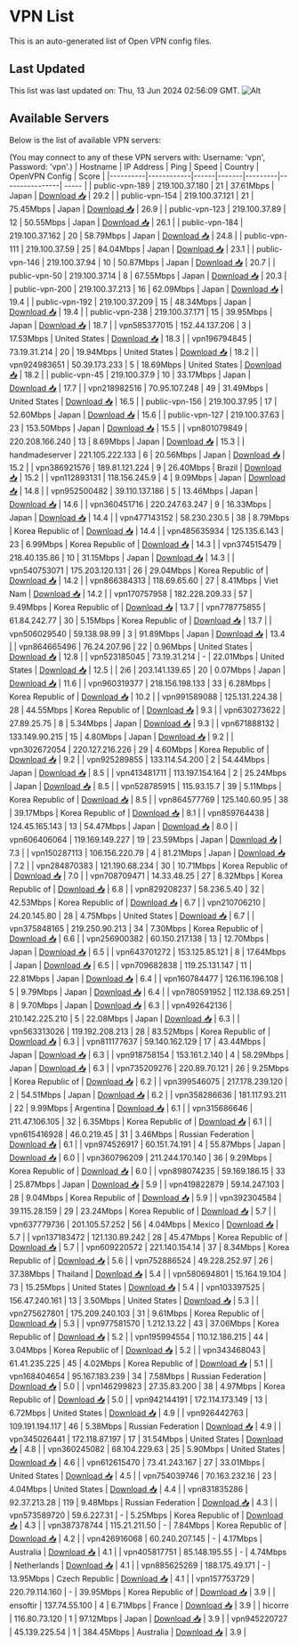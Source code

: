 # VPN List

This is an auto-generated list of Open VPN config files.

## Last Updated

This list was last updated on: Thu, 13 Jun 2024 02:56:09 GMT.
![Alt](https://repobeats.axiom.co/api/embed/186b98318ef1479477931607c1ad7d823f12451f.svg "Repobeats analytics image")

## Available Servers

Below is the list of available VPN servers:

(You may connect to any of these VPN servers with: Username: 'vpn', Password: 'vpn'.)
| Hostname | IP Address | Ping | Speed | Country | OpenVPN Config | Score |
|----------|------------|------|-------|---------|----------------| ----- |
| public-vpn-189 | 219.100.37.180 | 21 | 37.61Mbps | Japan | [Download 📥](./configs/server_0_JP.ovpn) | 29.2 |
| public-vpn-154 | 219.100.37.121 | 21 | 75.45Mbps | Japan | [Download 📥](./configs/server_1_JP.ovpn) | 26.9 |
| public-vpn-123 | 219.100.37.89 | 12 | 50.55Mbps | Japan | [Download 📥](./configs/server_2_JP.ovpn) | 26.1 |
| public-vpn-184 | 219.100.37.162 | 20 | 58.79Mbps | Japan | [Download 📥](./configs/server_3_JP.ovpn) | 24.8 |
| public-vpn-111 | 219.100.37.59 | 25 | 84.04Mbps | Japan | [Download 📥](./configs/server_4_JP.ovpn) | 23.1 |
| public-vpn-146 | 219.100.37.94 | 10 | 50.87Mbps | Japan | [Download 📥](./configs/server_5_JP.ovpn) | 20.7 |
| public-vpn-50 | 219.100.37.14 | 8 | 67.55Mbps | Japan | [Download 📥](./configs/server_6_JP.ovpn) | 20.3 |
| public-vpn-200 | 219.100.37.213 | 16 | 62.09Mbps | Japan | [Download 📥](./configs/server_7_JP.ovpn) | 19.4 |
| public-vpn-192 | 219.100.37.209 | 15 | 48.34Mbps | Japan | [Download 📥](./configs/server_8_JP.ovpn) | 19.4 |
| public-vpn-238 | 219.100.37.171 | 15 | 39.95Mbps | Japan | [Download 📥](./configs/server_9_JP.ovpn) | 18.7 |
| vpn585377015 | 152.44.137.206 | 3 | 17.53Mbps | United States | [Download 📥](./configs/server_10_US.ovpn) | 18.3 |
| vpn196794845 | 73.19.31.214 | 20 | 19.94Mbps | United States | [Download 📥](./configs/server_11_US.ovpn) | 18.2 |
| vpn924983651 | 50.39.173.233 | 5 | 18.69Mbps | United States | [Download 📥](./configs/server_12_US.ovpn) | 18.2 |
| public-vpn-45 | 219.100.37.9 | 10 | 33.17Mbps | Japan | [Download 📥](./configs/server_13_JP.ovpn) | 17.7 |
| vpn218982516 | 70.95.107.248 | 49 | 31.49Mbps | United States | [Download 📥](./configs/server_14_US.ovpn) | 16.5 |
| public-vpn-156 | 219.100.37.95 | 17 | 52.60Mbps | Japan | [Download 📥](./configs/server_15_JP.ovpn) | 15.6 |
| public-vpn-127 | 219.100.37.63 | 23 | 153.50Mbps | Japan | [Download 📥](./configs/server_16_JP.ovpn) | 15.5 |
| vpn801079849 | 220.208.166.240 | 13 | 8.69Mbps | Japan | [Download 📥](./configs/server_17_JP.ovpn) | 15.3 |
| handmadeserver | 221.105.222.133 | 6 | 20.56Mbps | Japan | [Download 📥](./configs/server_18_JP.ovpn) | 15.2 |
| vpn386921576 | 189.81.121.224 | 9 | 26.40Mbps | Brazil | [Download 📥](./configs/server_19_BR.ovpn) | 15.2 |
| vpn112893131 | 118.156.245.9 | 4 | 9.09Mbps | Japan | [Download 📥](./configs/server_20_JP.ovpn) | 14.8 |
| vpn952500482 | 39.110.137.186 | 5 | 13.46Mbps | Japan | [Download 📥](./configs/server_21_JP.ovpn) | 14.6 |
| vpn360451716 | 220.247.63.247 | 9 | 16.33Mbps | Japan | [Download 📥](./configs/server_22_JP.ovpn) | 14.4 |
| vpn477143152 | 58.230.230.5 | 38 | 8.79Mbps | Korea Republic of | [Download 📥](./configs/server_23_KR.ovpn) | 14.4 |
| vpn485635934 | 125.135.6.143 | 23 | 6.99Mbps | Korea Republic of | [Download 📥](./configs/server_24_KR.ovpn) | 14.3 |
| vpn374515479 | 218.40.135.86 | 10 | 31.15Mbps | Japan | [Download 📥](./configs/server_25_JP.ovpn) | 14.3 |
| vpn540753071 | 175.203.120.131 | 26 | 29.04Mbps | Korea Republic of | [Download 📥](./configs/server_26_KR.ovpn) | 14.2 |
| vpn866384313 | 118.69.65.60 | 27 | 8.41Mbps | Viet Nam | [Download 📥](./configs/server_27_VN.ovpn) | 14.2 |
| vpn170757958 | 182.228.209.33 | 57 | 9.49Mbps | Korea Republic of | [Download 📥](./configs/server_28_KR.ovpn) | 13.7 |
| vpn778775855 | 61.84.242.77 | 30 | 5.15Mbps | Korea Republic of | [Download 📥](./configs/server_29_KR.ovpn) | 13.7 |
| vpn506029540 | 59.138.98.99 | 3 | 91.89Mbps | Japan | [Download 📥](./configs/server_30_JP.ovpn) | 13.4 |
| vpn864665496 | 76.24.207.96 | 22 | 0.96Mbps | United States | [Download 📥](./configs/server_31_US.ovpn) | 12.8 |
| vpn523185045 | 73.19.31.214 | - | 22.01Mbps | United States | [Download 📥](./configs/server_32_US.ovpn) | 12.5 |
| 2i6 | 203.141.139.65 | 20 | 0.07Mbps | Japan | [Download 📥](./configs/server_33_JP.ovpn) | 11.6 |
| vpn960319377 | 218.156.198.133 | 33 | 6.28Mbps | Korea Republic of | [Download 📥](./configs/server_34_KR.ovpn) | 10.2 |
| vpn991589088 | 125.131.224.38 | 28 | 44.55Mbps | Korea Republic of | [Download 📥](./configs/server_35_KR.ovpn) | 9.3 |
| vpn630273622 | 27.89.25.75 | 8 | 5.34Mbps | Japan | [Download 📥](./configs/server_36_JP.ovpn) | 9.3 |
| vpn671888132 | 133.149.90.215 | 15 | 4.80Mbps | Japan | [Download 📥](./configs/server_37_JP.ovpn) | 9.2 |
| vpn302672054 | 220.127.216.226 | 29 | 4.60Mbps | Korea Republic of | [Download 📥](./configs/server_38_KR.ovpn) | 9.2 |
| vpn925289855 | 133.114.54.200 | 2 | 54.44Mbps | Japan | [Download 📥](./configs/server_39_JP.ovpn) | 8.5 |
| vpn413481711 | 113.197.154.164 | 2 | 25.24Mbps | Japan | [Download 📥](./configs/server_40_JP.ovpn) | 8.5 |
| vpn528785915 | 115.93.15.7 | 39 | 5.11Mbps | Korea Republic of | [Download 📥](./configs/server_41_KR.ovpn) | 8.5 |
| vpn864577769 | 125.140.60.95 | 38 | 39.17Mbps | Korea Republic of | [Download 📥](./configs/server_42_KR.ovpn) | 8.1 |
| vpn859764438 | 124.45.165.143 | 13 | 54.47Mbps | Japan | [Download 📥](./configs/server_43_JP.ovpn) | 8.0 |
| vpn606406064 | 119.169.149.227 | 19 | 23.59Mbps | Japan | [Download 📥](./configs/server_44_JP.ovpn) | 7.3 |
| vpn150287113 | 106.156.220.79 | 4 | 81.21Mbps | Japan | [Download 📥](./configs/server_45_JP.ovpn) | 7.2 |
| vpn284870383 | 121.190.68.234 | 30 | 10.71Mbps | Korea Republic of | [Download 📥](./configs/server_46_KR.ovpn) | 7.0 |
| vpn708709471 | 14.33.48.25 | 27 | 8.32Mbps | Korea Republic of | [Download 📥](./configs/server_47_KR.ovpn) | 6.8 |
| vpn829208237 | 58.236.5.40 | 32 | 42.53Mbps | Korea Republic of | [Download 📥](./configs/server_48_KR.ovpn) | 6.7 |
| vpn210706210 | 24.20.145.80 | 28 | 4.75Mbps | United States | [Download 📥](./configs/server_49_US.ovpn) | 6.7 |
| vpn375848165 | 219.250.90.213 | 34 | 7.30Mbps | Korea Republic of | [Download 📥](./configs/server_50_KR.ovpn) | 6.6 |
| vpn256900382 | 60.150.217.138 | 13 | 12.70Mbps | Japan | [Download 📥](./configs/server_51_JP.ovpn) | 6.5 |
| vpn643701272 | 153.125.85.121 | 8 | 17.64Mbps | Japan | [Download 📥](./configs/server_52_JP.ovpn) | 6.5 |
| vpn709682838 | 119.25.131.147 | 11 | 22.81Mbps | Japan | [Download 📥](./configs/server_53_JP.ovpn) | 6.4 |
| vpn160784477 | 126.116.196.108 | 5 | 9.79Mbps | Japan | [Download 📥](./configs/server_54_JP.ovpn) | 6.4 |
| vpn780591952 | 112.138.69.251 | 8 | 9.70Mbps | Japan | [Download 📥](./configs/server_55_JP.ovpn) | 6.3 |
| vpn492642136 | 210.142.225.210 | 5 | 22.08Mbps | Japan | [Download 📥](./configs/server_56_JP.ovpn) | 6.3 |
| vpn563313026 | 119.192.208.213 | 28 | 83.52Mbps | Korea Republic of | [Download 📥](./configs/server_57_KR.ovpn) | 6.3 |
| vpn811177637 | 59.140.162.129 | 17 | 43.44Mbps | Japan | [Download 📥](./configs/server_58_JP.ovpn) | 6.3 |
| vpn918758154 | 153.161.2.140 | 4 | 58.29Mbps | Japan | [Download 📥](./configs/server_59_JP.ovpn) | 6.3 |
| vpn735209276 | 220.89.70.121 | 26 | 9.25Mbps | Korea Republic of | [Download 📥](./configs/server_60_KR.ovpn) | 6.2 |
| vpn399546075 | 217.178.239.120 | 2 | 54.51Mbps | Japan | [Download 📥](./configs/server_61_JP.ovpn) | 6.2 |
| vpn358286636 | 181.117.93.211 | 22 | 9.99Mbps | Argentina | [Download 📥](./configs/server_62_AR.ovpn) | 6.1 |
| vpn315686646 | 211.47.106.105 | 32 | 6.35Mbps | Korea Republic of | [Download 📥](./configs/server_63_KR.ovpn) | 6.1 |
| vpn615416928 | 46.0.219.45 | 31 | 3.46Mbps | Russian Federation | [Download 📥](./configs/server_64_RU.ovpn) | 6.1 |
| vpn974526917 | 60.151.74.191 | 4 | 55.87Mbps | Japan | [Download 📥](./configs/server_65_JP.ovpn) | 6.0 |
| vpn360796209 | 211.244.170.140 | 36 | 9.29Mbps | Korea Republic of | [Download 📥](./configs/server_66_KR.ovpn) | 6.0 |
| vpn898074235 | 59.169.186.15 | 33 | 25.87Mbps | Japan | [Download 📥](./configs/server_67_JP.ovpn) | 5.9 |
| vpn419822879 | 59.14.247.103 | 28 | 9.04Mbps | Korea Republic of | [Download 📥](./configs/server_68_KR.ovpn) | 5.9 |
| vpn392304584 | 39.115.28.159 | 29 | 23.24Mbps | Korea Republic of | [Download 📥](./configs/server_69_KR.ovpn) | 5.7 |
| vpn637779736 | 201.105.57.252 | 56 | 4.04Mbps | Mexico | [Download 📥](./configs/server_70_MX.ovpn) | 5.7 |
| vpn137183472 | 121.130.89.242 | 28 | 45.47Mbps | Korea Republic of | [Download 📥](./configs/server_71_KR.ovpn) | 5.7 |
| vpn609220572 | 221.140.154.14 | 37 | 8.34Mbps | Korea Republic of | [Download 📥](./configs/server_72_KR.ovpn) | 5.6 |
| vpn752886524 | 49.228.252.97 | 26 | 37.38Mbps | Thailand | [Download 📥](./configs/server_73_TH.ovpn) | 5.4 |
| vpn580694801 | 15.164.19.104 | 73 | 15.25Mbps | United States | [Download 📥](./configs/server_74_US.ovpn) | 5.4 |
| vpn103397525 | 156.47.240.161 | 13 | 3.50Mbps | United States | [Download 📥](./configs/server_75_US.ovpn) | 5.3 |
| vpn275627801 | 175.209.240.103 | 31 | 9.61Mbps | Korea Republic of | [Download 📥](./configs/server_76_KR.ovpn) | 5.3 |
| vpn977581570 | 1.212.13.22 | 43 | 37.06Mbps | Korea Republic of | [Download 📥](./configs/server_77_KR.ovpn) | 5.2 |
| vpn195994554 | 110.12.186.215 | 44 | 3.04Mbps | Korea Republic of | [Download 📥](./configs/server_78_KR.ovpn) | 5.2 |
| vpn343468043 | 61.41.235.225 | 45 | 4.02Mbps | Korea Republic of | [Download 📥](./configs/server_79_KR.ovpn) | 5.1 |
| vpn168404654 | 95.167.183.239 | 34 | 7.58Mbps | Russian Federation | [Download 📥](./configs/server_80_RU.ovpn) | 5.0 |
| vpn146299823 | 27.35.83.200 | 38 | 4.97Mbps | Korea Republic of | [Download 📥](./configs/server_81_KR.ovpn) | 5.0 |
| vpn942144191 | 172.114.173.149 | 13 | 6.72Mbps | United States | [Download 📥](./configs/server_82_US.ovpn) | 4.9 |
| vpn926442763 | 109.191.194.117 | 46 | 5.38Mbps | Russian Federation | [Download 📥](./configs/server_83_RU.ovpn) | 4.9 |
| vpn345026441 | 172.118.87.197 | 17 | 31.54Mbps | United States | [Download 📥](./configs/server_84_US.ovpn) | 4.8 |
| vpn360245082 | 68.104.229.63 | 25 | 5.90Mbps | United States | [Download 📥](./configs/server_85_US.ovpn) | 4.6 |
| vpn612615470 | 73.41.243.167 | 27 | 33.01Mbps | United States | [Download 📥](./configs/server_86_US.ovpn) | 4.5 |
| vpn754039746 | 70.163.232.16 | 23 | 4.04Mbps | United States | [Download 📥](./configs/server_87_US.ovpn) | 4.4 |
| vpn831835286 | 92.37.213.28 | 119 | 9.48Mbps | Russian Federation | [Download 📥](./configs/server_88_RU.ovpn) | 4.3 |
| vpn573589720 | 59.6.227.31 | - | 5.25Mbps | Korea Republic of | [Download 📥](./configs/server_89_KR.ovpn) | 4.3 |
| vpn387378744 | 115.21.211.50 | - | 7.84Mbps | Korea Republic of | [Download 📥](./configs/server_90_KR.ovpn) | 4.2 |
| vpn426916068 | 60.240.207.145 | - | 4.17Mbps | Australia | [Download 📥](./configs/server_91_AU.ovpn) | 4.1 |
| vpn405817751 | 85.148.195.55 | - | 4.74Mbps | Netherlands | [Download 📥](./configs/server_92_NL.ovpn) | 4.1 |
| vpn885625269 | 188.175.49.171 | - | 13.95Mbps | Czech Republic | [Download 📥](./configs/server_93_CZ.ovpn) | 4.1 |
| vpn157753729 | 220.79.114.160 | - | 39.95Mbps | Korea Republic of | [Download 📥](./configs/server_94_KR.ovpn) | 3.9 |
| ensoftir | 137.74.55.100 | 4 | 6.71Mbps | France | [Download 📥](./configs/server_95_FR.ovpn) | 3.9 |
| hicorre | 116.80.73.120 | 1 | 97.12Mbps | Japan | [Download 📥](./configs/server_96_JP.ovpn) | 3.9 |
| vpn945220727 | 45.139.225.54 | 1 | 384.45Mbps | Australia | [Download 📥](./configs/server_97_AU.ovpn) | 3.9 |
